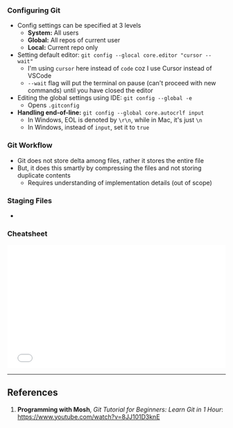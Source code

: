 ### Configuring Git
- Config settings can be specified at 3 levels
	- **System:** All users
	- **Global:** All repos of current user
	- **Local:** Current repo only
- Setting default editor: `git config --glocal core.editor "cursor --wait"`
	- I'm using `cursor` here instead of `code` coz I use Cursor instead of VSCode
	- `--wait` flag will put the terminal on pause (can't proceed with new commands) until you have closed the editor
- Editing the global settings using IDE: `git config --global -e`
	- Opens `.gitconfig` 
- **Handling end-of-line:** `git config --global core.autocrlf input`
	- In Windows, EOL is denoted by `\r\n`, while in Mac, it's just `\n`
	- In Windows, instead of `input`, set it to `true`
### Git Workflow
- Git does not store delta among files, rather it stores the entire file
- But, it does this smartly by compressing the files and not storing duplicate contents
	- Requires understanding of implementation details (out of scope)
### Staging Files
- 
### Cheatsheet
<div style="overflow: hidden; padding-top: 56.25%; position: relative;">
  <iframe src="Git Cheatsheet Mosh.pdf" style="border: 0; top: 0; left: 0; width: 100%; height: 100%; position: absolute;"></iframe>
</div>

---
## References

1. **Programming with Mosh**, *Git Tutorial for Beginners: Learn Git in 1 Hour*: https://www.youtube.com/watch?v=8JJ101D3knE
